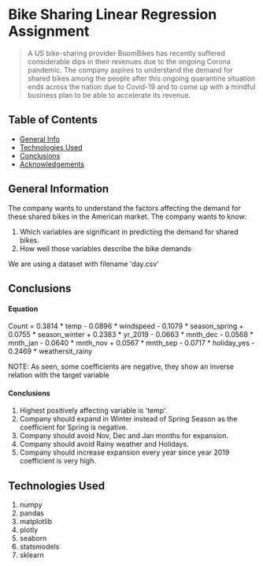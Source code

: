 # Bike Sharing Linear Regression Assignment
> A US bike-sharing provider BoomBikes has recently suffered considerable dips in their revenues due to the ongoing Corona pandemic. The company aspires to understand the demand for shared bikes among the people after this ongoing quarantine situation ends across the nation due to Covid-19 and to come up with a mindful business plan to be able to accelerate its revenue.

## Table of Contents
* [General Info](#general-information)
* [Technologies Used](#technologies-used)
* [Conclusions](#conclusions)
* [Acknowledgements](#acknowledgements)

<!-- You can include any other section that is pertinent to your problem -->

## General Information
The company wants to understand the factors affecting the demand for these shared bikes in the American market. The company wants to know:
1. Which variables are significant in predicting the demand for shared bikes.
2. How well those variables describe the bike demands

We are using a dataset with filename 'day.csv'

<!-- You don't have to answer all the questions - just the ones relevant to your project. -->

## Conclusions
#### Equation
Count = 0.3814 * temp - 0.0896 * windspeed - 0.1079 * season_spring + 0.0755 * season_winter + 0.2383 * yr_2019 - 0.0663 * mnth_dec - 0.0568 * mnth_jan - 0.0640 * mnth_nov + 0.0567 * mnth_sep - 0.0717 * holiday_yes - 0.2469 * weathersit_rainy

NOTE: As seen, some coefficients are negative, they show an inverse relation with the target variable

#### Conclusions
1. Highest positively affecting variable is 'temp'.
2. Company should expand in Winter instead of Spring Season as the coefficient for Spring is negative.
3. Company should avoid Nov, Dec and Jan months for expansion.
4. Company should avoid Rainy weather and Holidays.
5. Company should increase expansion every year since year 2019 coefficient is very high.
<!-- You don't have to answer all the questions - just the ones relevant to your project. -->


## Technologies Used
1. numpy
2. pandas
3. matplotlib
4. plotly
5. seaborn
6. statsmodels
7. sklearn